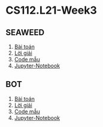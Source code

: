 # CS112.L21-Week3
## SEAWEED
1. [Bài toán][1]
2. [Lời giải][2]
3. [Code mẫu][3]
4. [Jupyter-Notebook][4]
## BOT
1. [Bài toán][5]
2. [Lời giải][6]
3. [Code mẫu][7]
4. [Jupyter-Notebook][8]

[5]:https://github.com/danhhuynh25029/CS112.L21/blob/master/Week_3/BOT/BOT.pdf

[6]:https://github.com/danhhuynh25029/CS112.L21/blob/master/Week_3/BOT/BOT.pdf

[7]:https://github.com/danhhuynh25029/CS112.L21/blob/master/Week_3/BOT/BOT.py

[8]:https://github.com/danhhuynh25029/CS112.L21/blob/master/Week_3/BOT/BOT.ipynb

[1]:https://github.com/danhhuynh25029/CS112.L21/blob/master/Week_3/SEAWEED/SEAWEED.pdf

[2]:https://github.com/danhhuynh25029/CS112.L21/blob/master/Week_3/SEAWEED/SEAWEED.pdf

[3]:https://github.com/danhhuynh25029/CS112.L21/blob/master/Week_3/SEAWEED/SEAWEED.py

[4]:https://github.com/danhhuynh25029/CS112.L21/blob/master/Week_3/SEAWEED/SEAWED.ipynb
